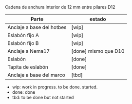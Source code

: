Cadena de anchura interior de 12 mm entre pilares D12

| Parte                       | estado |
|-----------------------------|------------|
| Anclaje a base del hotbes   | [wip] |
| Eslabón fijo A              | [wip] |
| Eslabón fijo B              | [wip] |
| Anclaje a Nema17            | [done] mismo que D10 |
| Eslabón                     | [done] |
| Tapita de eslabón           | [done] |
| Anclaje a base del marco    | [tbd]

- wip: work in progress. to be done. started.
- done: done
- tbd: to be done but not started


